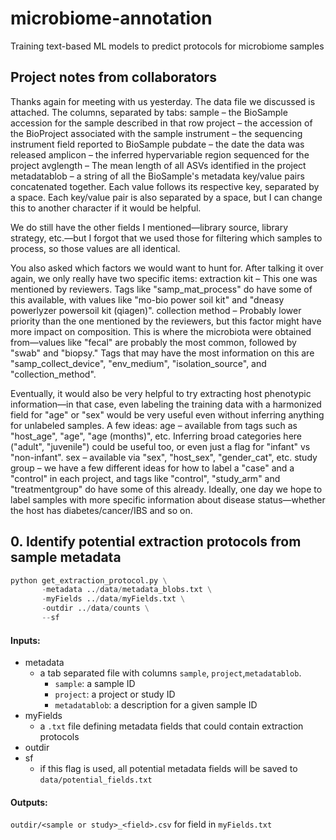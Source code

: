 # microbiome-annotation
Training text-based ML models to predict protocols for microbiome samples

## Project notes from collaborators
Thanks again for meeting with us yesterday. The data file we discussed is attached. The columns, separated by tabs:
sample – the BioSample accession for the sample described in that row
project – the accession of the BioProject associated with the sample
instrument – the sequencing instrument field reported to BioSample
pubdate – the date the data was released
amplicon – the inferred hypervariable region sequenced for the project
avglength – The mean length of all ASVs identified in the project
metadatablob – a string of all the BioSample's metadata key/value pairs concatenated together. Each value follows its respective key, separated by a space.
Each key/value pair is also separated by a space, but I can change this to another character if it would be helpful.
 
We do still have the other fields I mentioned—library source, library strategy, etc.—but I forgot that we used those for filtering which samples to process, so those values are all identical.
 
You also asked which factors we would want to hunt for. After talking it over again, we only really have two specific items:
extraction kit – This one was mentioned by reviewers. Tags like "samp_mat_process" do have some of this available, with values like "mo-bio power soil kit" and "dneasy powerlyzer powersoil kit (qiagen)".
collection method – Probably lower priority than the one mentioned by the reviewers, but this factor might have more impact on composition. This is where the microbiota were obtained from—values like "fecal" are probably the most common, followed by "swab" and "biopsy."
Tags that may have the most information on this are "samp_collect_device", "env_medium", "isolation_source", and "collection_method".
 
Eventually, it would also be very helpful to try extracting host phenotypic information—in that case, even labeling the training data with a harmonized field for "age" or "sex" would be very useful even without inferring anything for unlabeled samples. A few ideas:
age – available from tags such as "host_age", "age", "age (months)", etc. Inferring broad categories here ("adult", "juvenile") could be useful too, or even just a flag for "infant" vs "non-infant".
sex – available via "sex", "host_sex", "gender_cat", etc.
study group – we have a few different ideas for how to label a "case" and a "control" in each project, and tags like "control", "study_arm" and "treatmentgroup" do have some of this already.
Ideally, one day we hope to label samples with more specific information about disease status—whether the host has diabetes/cancer/IBS and so on.


## 0. Identify potential extraction protocols from sample metadata

```python
python get_extraction_protocol.py \
       -metadata ../data/metadata_blobs.txt \
       -myFields ../data/myFields.txt \
       -outdir ../data/counts \
       --sf
```

#### Inputs:
- metadata
  - a tab separated file with columns `sample`, `project`,`metadatablob`.
    - `sample`: a sample ID
    - `project`: a project or study ID
    - `metadatablob`: a description for a given sample ID
- myFields
  - a `.txt` file defining metadata fields that could contain extraction protocols
- outdir
- sf
  - if this flag is used, all potential metadata fields will be saved to `data/potential_fields.txt`

#### Outputs:
`outdir/<sample or study>_<field>.csv` for field in `myFields.txt`